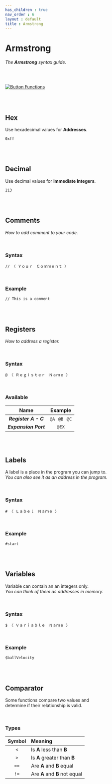 ```yaml
---
has_children : true
nav_order : 6
layout : default
title : Armstrong
---
```


# Armstrong

*The **Armstrong** syntax guide.*

<br>
<br>

[![Button Functions]][Functions]

<br>
<br>

## Hex

Use hexadecimal values for **Addresses**.

```
0xff
```

<br>
<br>

## Decimal

Use decimal values for **Immediate Integers**.

```
213
```

<br>
<br>

## Comments

*How to add comment to your code.*

<br>

### Syntax

```
// 〈 Ｙｏｕｒ　Ｃｏｍｍｅｎｔ 〉
```

<br>

### Example

```
// This is a comment
```

<br>
<br>

## Registers

*How to address a register.*

<br>

### Syntax

```
@ 〈 Ｒｅｇｉｓｔｅｒ　Ｎａｍｅ 〉
```

<br>

### Available

| Name | Example |
|:----:|:-------:|
| ***Register A - C*** | `@A`  `@B`  `@C`
| ***Expansion Port*** | `@EX`

<br>
<br>

## Labels

A label is a place in the program you can jump to. <br>
*You can also see it as an address in the program.*

<br>

### Syntax

```
# 〈 Ｌａｂｅｌ　Ｎａｍｅ 〉
```

<br>

### Example

```
#start
```

<br>
<br>

## Variables

Variable can contain an an integers only. <br>
*You can think of them as addresses in memory.*

<br>

### Syntax

```
$ 〈 Ｖａｒｉａｂｌｅ　Ｎａｍｅ 〉
```

<br>

### Example

```
$ballVelocity
```

<br>
<br>

## Comparator

Some functions compare two values and <br>
determine if their relationship is valid.

<br>

### Types

| Symbol | Meaning 
|:------:|:--------
| `<`    | Is **A** less than **B**
| `>`    | Is **A** greater than **B**
| `==`   | Are **A** and **B** equal
| `!=`   | Are **A** and **B** not equal

<br>


<!----------------------------------------------------------------------------->

[Functions]: Functions


<!---------------------------------[ Buttons ]--------------------------------->

[Button Functions]: https://img.shields.io/badge/Functions-0288D1?style=for-the-badge&logoColor=white&logo=Betfair